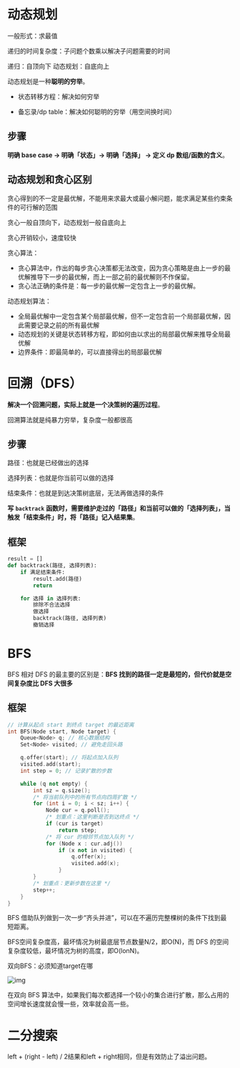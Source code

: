 # 动态规划

一般形式：求最值

递归的时间复杂度：子问题个数乘以解决子问题需要的时间

递归：自顶向下	动态规划：自底向上

动态规划是一种**聪明的穷举**。

+ 状态转移方程：解决如何穷举

+ 备忘录/dp table：解决如何聪明的穷举（用空间换时间）

## 步骤

**明确 base case -> 明确「状态」-> 明确「选择」 -> 定义 dp 数组/函数的含义**。

## 动态规划和贪心区别

贪心得到的不一定是最优解，不能用来求最大或最小解问题，能求满足某些约束条件的可行解的范围

贪心一般自顶向下，动态规划一般自底向上

贪心开销较小，速度较快

贪心算法： 

+ 贪心算法中，作出的每步贪心决策都无法改变，因为贪心策略是由上一步的最优解推导下一步的最优解，而上一部之前的最优解则不作保留。 
+ 贪心法正确的条件是：每一步的最优解一定包含上一步的最优解。 

动态规划算法： 

+ 全局最优解中一定包含某个局部最优解，但不一定包含前一个局部最优解，因此需要记录之前的所有最优解 
+ 动态规划的关键是状态转移方程，即如何由以求出的局部最优解来推导全局最优解 
+ 边界条件：即最简单的，可以直接得出的局部最优解

# 回溯（DFS）

**解决一个回溯问题，实际上就是一个决策树的遍历过程**。

回溯算法就是纯暴力穷举，复杂度一般都很高

## 步骤

路径：也就是已经做出的选择

选择列表：也就是你当前可以做的选择

结束条件：也就是到达决策树底层，无法再做选择的条件

**写** **`backtrack`** **函数时，需要维护走过的「路径」和当前可以做的「选择列表」，当触发「结束条件」时，将「路径」记入结果集**。

## 框架

```python
result = []
def backtrack(路径, 选择列表):
    if 满足结束条件:
        result.add(路径)
        return

    for 选择 in 选择列表:
        排除不合法选择
        做选择
        backtrack(路径, 选择列表)
        撤销选择
```

# BFS

BFS 相对 DFS 的最主要的区别是：**BFS 找到的路径一定是最短的，但代价就是空间复杂度比 DFS 大很多**

## 框架

```C++
// 计算从起点 start 到终点 target 的最近距离
int BFS(Node start, Node target) {
    Queue<Node> q; // 核心数据结构
    Set<Node> visited; // 避免走回头路

    q.offer(start); // 将起点加入队列
    visited.add(start);
    int step = 0; // 记录扩散的步数

    while (q not empty) {
        int sz = q.size();
        /* 将当前队列中的所有节点向四周扩散 */
        for (int i = 0; i < sz; i++) {
            Node cur = q.poll();
            /* 划重点：这里判断是否到达终点 */
            if (cur is target)
                return step;
            /* 将 cur 的相邻节点加入队列 */
            for (Node x : cur.adj())
                if (x not in visited) {
                    q.offer(x);
                    visited.add(x);
                }
        }
        /* 划重点：更新步数在这里 */
        step++;
    }
}
```

BFS 借助队列做到一次一步“齐头并进”，可以在不遍历完整棵树的条件下找到最短距离。

BFS空间复杂度高，最坏情况为树最底层节点数量N/2，即O(N)，而 DFS 的空间复杂度较低，最坏情况为树的高度，即O(lonN)。

双向BFS：必须知道target在哪

![img](https://gblobscdn.gitbook.com/assets%2F-MNvWgO3xPDngyns_iic%2Fsync%2F946f50b8251df56bfaa1d60a133affd736e4ebb3.jpeg?alt=media)

在双向 BFS 算法中，如果我们每次都选择一个较小的集合进行扩散，那么占用的空间增长速度就会慢一些，效率就会高一些。

# 二分搜索

left + (right - left) / 2结果和left + right相同，但是有效防止了溢出问题。

